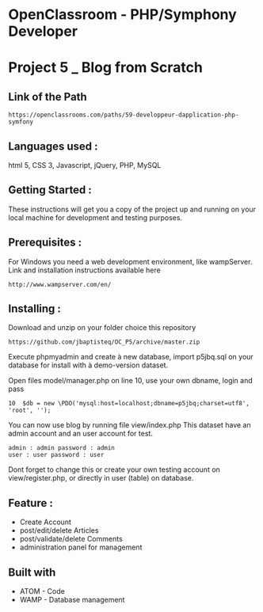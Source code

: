 # OpenClassroom - PHP/Symphony Developer 
# Project 5 _ Blog from Scratch

## Link of the Path
 ```
 https://openclassrooms.com/paths/59-developpeur-dapplication-php-symfony
 ```
 
## Languages used :
 html 5, CSS 3, Javascript, jQuery, PHP, MySQL
 
## Getting Started :
  These instructions will get you a copy of the project up and running on your local machine for development and testing purposes.
 
## Prerequisites :
  For Windows you need a web development environment, like wampServer.
  Link and installation instructions available here 
  ```
  http://www.wampserver.com/en/
  ```

## Installing :
 Download and unzip on your folder choice this repository 
 ```
 https://github.com/jbaptisteq/OC_P5/archive/master.zip
 ```
 Execute phpmyadmin and create à new database, import p5jbq.sql on your database for install with à demo-version dataset.
 
 Open files model/manager.php on line 10, use your own dbname, login and pass
 ```
 10  $db = new \PDO('mysql:host=localhost;dbname=p5jbq;charset=utf8', 'root', '');
 ```
 You can now use blog by running file view/index.php
 This dataset have an admin account and an user account for test.
 ```
 admin : admin password : admin
 user : user password : user
 ```
 Dont forget to change this or create your own testing account on view/register.php, or directly in user (table) on database.
 
## Feature :
* Create Account
* post/edit/delete Articles
* post/validate/delete Comments
* administration panel for management

## Built with
* ATOM - Code
* WAMP - Database management
